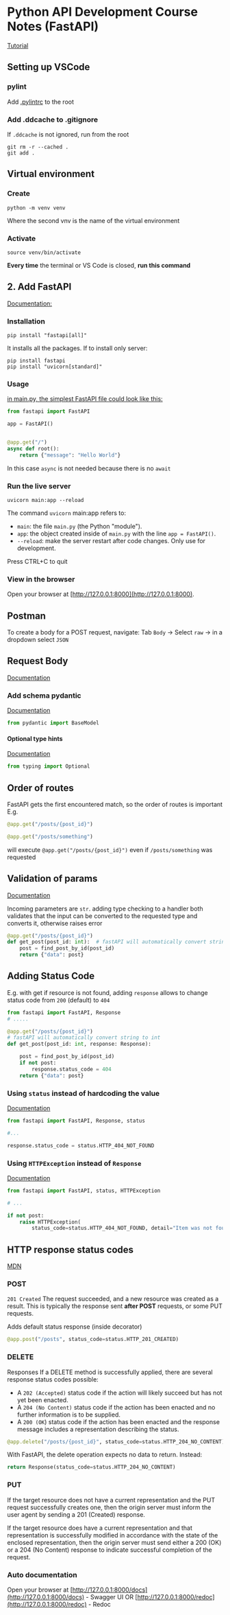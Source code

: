# Python API Development Course Notes (FastAPI)

[Tutorial](https://www.youtube.com/watch?v=0sOvCWFmrtA&list=WL&index=2)

## Setting up VSCode

### pylint

Add [.pylintrc](https://github.com/mariaedwards/api-development/blob/d28ed158ed7701459f260fbb8758d376b1f7d597/.pylintrc) to the root

### Add .ddcache to .gitignore

If `.ddcache` is not ignored, run from the root

```shell
git rm -r --cached .
git add .
```

## Virtual environment

### Create

```shell
python -m venv venv
```

Where the second vnv is the name of the virtual environment

### Activate

```shell
source venv/bin/activate
```

**Every time** the terminal or VS Code is closed, **run this command**

## 2. Add FastAPI

[Documentation:](https://fastapi.tiangolo.com/)

### Installation

```shell
pip install "fastapi[all]"
```

It installs all the packages. If to install only server:

```shell
pip install fastapi
pip install "uvicorn[standard]"
```

### Usage

[in main.py, the simplest FastAPI file could look like this:](https://fastapi.tiangolo.com/tutorial/first-steps/)

```py
from fastapi import FastAPI

app = FastAPI()


@app.get("/")
async def root():
    return {"message": "Hello World"}

```

In this case `async` is not needed because there is no `await`

### Run the live server

```shell
uvicorn main:app --reload
```

The command `uvicorn` main:app refers to:

- `main`: the file `main.py` (the Python "module").
- `app`: the object created inside of `main.py` with the line `app = FastAPI()`.
- `--reload`: make the server restart after code changes. Only use for development.

Press CTRL+C to quit

### View in the browser

Open your browser at [http://127.0.0.1:8000](http://127.0.0.1:8000).

## Postman

To create a body for a POST request, navigate:
Tab `Body` -> Select `raw` -> in a dropdown select `JSON`

## Request Body

[Documentation](https://fastapi.tiangolo.com/tutorial/body/)

### Add schema pydantic

[Documentation](https://docs.pydantic.dev/usage/schema/)

```py
from pydantic import BaseModel
```

#### Optional type hints

[Documentation](https://fastapi.tiangolo.com/python-types/?h=optiona#using-union-or-optional)

```py
from typing import Optional
```

## Order of routes

FastAPI gets the first encountered match, so the order of routes is important
E.g.

```py
@app.get("/posts/{post_id}")

@app.get("/posts/something")
```

will execute `@app.get("/posts/{post_id}")` even if `/posts/something` was requested

## Validation of params

[Documentation](https://fastapi.tiangolo.com/tutorial/path-params/#path-parameters-with-types)

Incoming parameters are `str`. adding type checking to a handler both validates that the input can be converted to the requested type and converts it, otherwise raises error

```py
@app.get("/posts/{post_id}")
def get_post(post_id: int):  # fastAPI will automatically convert string to int
    post = find_post_by_id(post_id)
    return {"data": post}
```

## Adding Status Code

E.g. with get if resource is not found, adding `response` allows to change status code from `200` (default) to `404`

```py
from fastapi import FastAPI, Response
# .....

@app.get("/posts/{post_id}")
# fastAPI will automatically convert string to int
def get_post(post_id: int, response: Response):

    post = find_post_by_id(post_id)
    if not post:
        response.status_code = 404
    return {"data": post}

```

### Using `status` instead of hardcoding the value

[Documentation](https://fastapi.tiangolo.com/tutorial/response-status-code/?h=status#shortcut-to-remember-the-names)

```py
from fastapi import FastAPI, Response, status

#...

response.status_code = status.HTTP_404_NOT_FOUND
```

### Using `HTTPException` instead of `Response`

[Documentation](https://fastapi.tiangolo.com/tutorial/handling-errors/?h=httpexception#fastapis-httpexception-vs-starlettes-httpexception)

```py
from fastapi import FastAPI, status, HTTPException

# ...

if not post:
    raise HTTPException(
        status_code=status.HTTP_404_NOT_FOUND, detail="Item was not found")

```

## HTTP response status codes

[MDN](https://developer.mozilla.org/en-US/docs/Web/HTTP/Status)

### POST

`201 Created` The request succeeded, and a new resource was created as a result. This is typically the response sent **after POST** requests, or some PUT requests.

Adds default status response (inside decorator)

```py
@app.post("/posts", status_code=status.HTTP_201_CREATED)
```

### DELETE

Responses
If a DELETE method is successfully applied, there are several response status codes possible:

- A `202 (Accepted)` status code if the action will likely succeed but has not yet been enacted.
- A `204 (No Content)` status code if the action has been enacted and no further information is to be supplied.
- A `200 (OK`) status code if the action has been enacted and the response message includes a representation describing the status.

```py
@app.delete("/posts/{post_id}", status_code=status.HTTP_204_NO_CONTENT)
```

With FastAPI, the delete operation expects no data to return. Instead:

```py
return Response(status_code=status.HTTP_204_NO_CONTENT)
```

### PUT

If the target resource does not have a current representation and the PUT request successfully creates one, then the origin server must inform the user agent by sending a 201 (Created) response.

If the target resource does have a current representation and that representation is successfully modified in accordance with the state of the enclosed representation, then the origin server must send either a 200 (OK) or a 204 (No Content) response to indicate successful completion of the request.

### Auto documentation

Open your browser at [http://127.0.0.1:8000/docs](http://127.0.0.1:8000/docs) - Swagger UI
OR
[http://127.0.0.1:8000/redoc](http://127.0.0.1:8000/redoc) - Redoc
